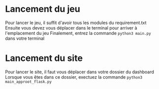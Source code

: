 # Lancement du jeu

Pour lancer le jeu, il suffit d'avoir tous les modules du requirement.txt
Ensuite vous devez vous déplacer dans le terminal pour arriver à l'emplacement du jeu
Finalement, entrez la commande `python3 main.py` dans votre terminal

# Lancement du site

Pour lancer le site, il faut vous déplacer dans votre dossier du dashboard
Lorsque vous êtes dans ce dossier, exectuez la commande `python3 main_approot_flask.py`
